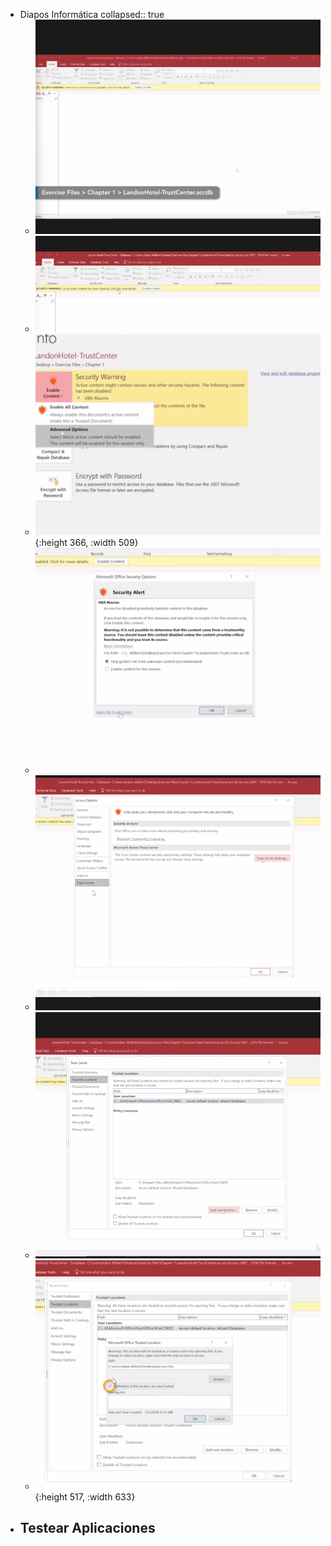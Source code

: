 - Diapos Informática
  collapsed:: true
	- ![image.png](../assets/image_1642549593697_0.png)
	- ![image.png](../assets/image_1642549724562_0.png)
	- ![image.png](../assets/image_1642549731794_0.png){:height 366, :width 509}
	- ![image.png](../assets/image_1642549740373_0.png)
	- ![image.png](../assets/image_1642549790213_0.png)
	- ![image.png](../assets/image_1642549878839_0.png)
	- ![image.png](../assets/image_1642549916785_0.png){:height 517, :width 633}
- Testear Aplicaciones
	-